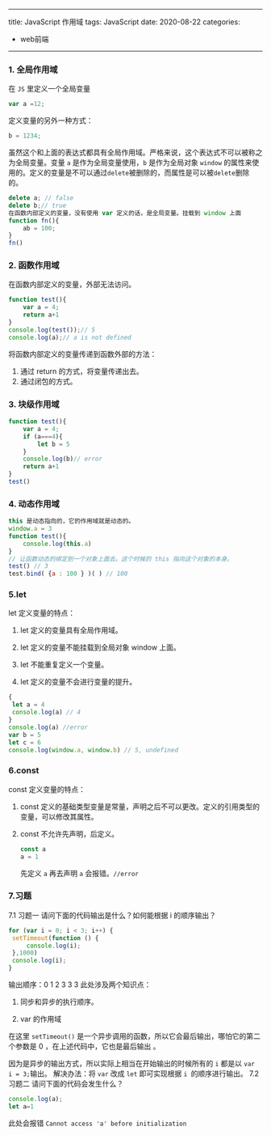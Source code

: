 
---
title: JavaScript 作用域
tags: JavaScript
date: 2020-08-22 
categories: 
- web前端
---


### 1. 全局作用域

在 `JS` 里定义一个全局变量

```javascript
var a =12;
```

定义变量的另外一种方式：

```javascript
b = 1234;
```
虽然这个和上面的表达式都具有全局作用域。严格来说，这个表达式不可以被称之为全局变量。变量 `a` 是作为全局变量使用，`b` 是作为全局对象 `window` 的属性来使用的。定义的变量是不可以通过`delete`被删除的，而属性是可以被`delete`删除的。

```javascript
delete a; // false
delete b;// true
在函数内部定义的变量，没有使用 var 定义的话，是全局变量。挂载到 window 上面
function fn(){
    ab = 100;
}
fn()
```
### 2. 函数作用域
在函数内部定义的变量，外部无法访问。
```javascript
function test(){
    var a = 4;
    return a+1
}
console.log(test());// 5
console.log(a);// a is not defined 
```

将函数内部定义的变量传递到函数外部的方法：
1. 通过 return 的方式，将变量传递出去。
2. 通过闭包的方式。
### 3. 块级作用域
```javascript
function test(){
    var a = 4;
    if (a===4){
        let b = 5
    }
    console.log(b)// error
    return a+1
}
test()
```
### 4. 动态作用域
```javascript
this 是动态指向的，它的作用域就是动态的。
window.a = 3
function test(){
    console.log(this.a)
}
// 让函数动态的绑定到一个对象上面去。这个时候的 this 指向这个对象的本身。
test() // 3
test.bind( {a : 100 } )( ) // 100
```


### 5.let
let 定义变量的特点：

1. let 定义的变量具有全局作用域。

2. let 定义的变量不能挂载到全局对象 window 上面。

3. let 不能重复定义一个变量。

4. let 定义的变量不会进行变量的提升。

  ```javascript
  {
   let a = 4
   console.log(a) // 4
  }
  console.log(a) //error
  var b = 5
  let c = 6
  console.log(window.a, window.b) // 5, undefined
  ```

  

### 6.const

const 定义变量的特点：

1. const 定义的基础类型变量是常量，声明之后不可以更改。定义的引用类型的变量，可以修改其属性。

2. const 不允许先声明，后定义。

   ```javascript
   const a 
   a = 1 
   ```

   先定义 `a`  再去声明 `a` 会报错。`//error`

### 7.习题
7.1 习题一
请问下面的代码输出是什么？如何能根据 i 的顺序输出？

```javascript
for (var i = 0; i < 3; i++) {
 setTimeout(function () {
     console.log(i);
 },1000)
 console.log(i);
}
```

输出顺序：0 1 2 3 3 3
此处涉及两个知识点：

1. 同步和异步的执行顺序。

2. var 的作用域



在这里 `setTimeout()` 是一个异步调用的函数，所以它会最后输出，哪怕它的第二个参数是 0 ，在上述代码中，它也是最后输出 。

因为是异步的输出方式，所以实际上相当在开始输出的时候所有的 `i` 都是以 `var  i = 3;`输出。
解决办法：将 `var` 改成 `let` 即可实现根据 `i `的顺序进行输出。
7.2 习题二
请问下面的代码会发生什么？

```javascript
console.log(a); 
let a=1
```

此处会报错 `Cannot access 'a' before initialization`